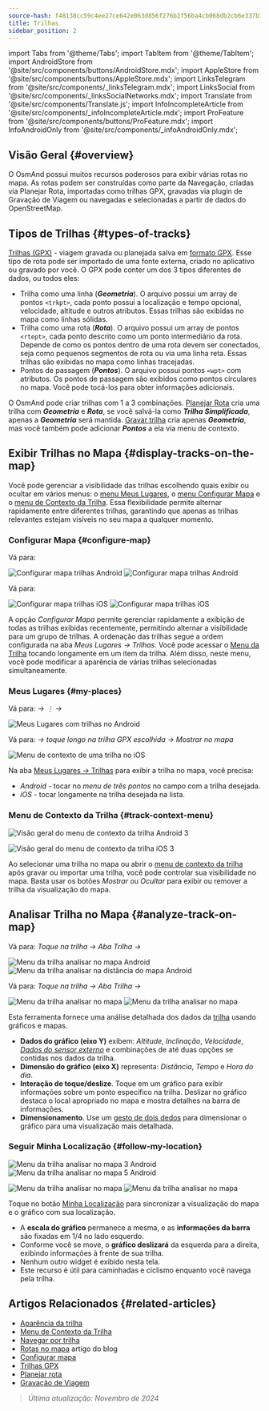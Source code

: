 ```yaml
---
source-hash: f48138cc59c4ee27ce642e063d856f276b2f56ba4cb068db2cb6e337b797c4c1
title: Trilhas
sidebar_position: 2
---
```

import Tabs from '@theme/Tabs';
import TabItem from '@theme/TabItem';
import AndroidStore from '@site/src/components/buttons/AndroidStore.mdx';
import AppleStore from '@site/src/components/buttons/AppleStore.mdx';
import LinksTelegram from '@site/src/components/_linksTelegram.mdx';
import LinksSocial from '@site/src/components/_linksSocialNetworks.mdx';
import Translate from '@site/src/components/Translate.js';
import InfoIncompleteArticle from '@site/src/components/_infoIncompleteArticle.mdx';
import ProFeature from '@site/src/components/buttons/ProFeature.mdx';
import InfoAndroidOnly from '@site/src/components/_infoAndroidOnly.mdx';



## Visão Geral {#overview}

O OsmAnd possui muitos recursos poderosos para exibir várias rotas no mapa. As rotas podem ser construídas como parte da Navegação, criadas via Planejar Rota, importadas como trilhas GPX, gravadas via plugin de Gravação de Viagem ou navegadas e selecionadas a partir de dados do OpenStreetMap.


## Tipos de Trilhas {#types-of-tracks}

[Trilhas (GPX)](#display-tracks-on-the-map) - viagem gravada ou planejada salva em [formato GPX](https://en.wikipedia.org/wiki/GPS_Exchange_Format). Esse tipo de rota pode ser importado de uma fonte externa, criado no aplicativo ou gravado por você. O GPX pode conter um dos 3 tipos diferentes de dados, ou todos eles:

- Trilha como uma linha (***Geometria***). O arquivo possui um array de pontos ```<trkpt>```, cada ponto possui a localização e tempo opcional, velocidade, altitude e outros atributos. Essas trilhas são exibidas no mapa como linhas sólidas.
- Trilha como uma rota (***Rota***). O arquivo possui um array de pontos ```<rtept>```, cada ponto descrito como um ponto intermediário da rota. Depende de como os pontos dentro de uma rota devem ser conectados, seja como pequenos segmentos de rota ou via uma linha reta. Essas trilhas são exibidas no mapa como linhas tracejadas.
- Pontos de passagem (***Pontos***). O arquivo possui pontos ```<wpt>``` com atributos. Os pontos de passagem são exibidos como pontos circulares no mapa. Você pode tocá-los para obter informações adicionais.

O OsmAnd pode criar trilhas com 1 a 3 combinações. [Planejar Rota](../../plan-route/create-route.md) cria uma trilha com ***Geometria*** e ***Rota***, se você salvá-la como ***Trilha Simplificada***, apenas a ***Geometria*** será mantida. [Gravar trilha](../../plugins/trip-recording.md#new-track-recording) cria apenas ***Geometria***, mas você também pode adicionar ***Pontos*** a ela via menu de contexto.


## Exibir Trilhas no Mapa {#display-tracks-on-the-map}

Você pode gerenciar a visibilidade das trilhas escolhendo quais exibir ou ocultar em vários menus: o [menu Meus Lugares](#my-places), o [menu Configurar Mapa](#configure-map) e o [menu de Contexto da Trilha](#track-context-menu). Essa flexibilidade permite alternar rapidamente entre diferentes trilhas, garantindo que apenas as trilhas relevantes estejam visíveis no seu mapa a qualquer momento.

### Configurar Mapa {#configure-map}

<Tabs groupId="operating-systems" queryString="operating-systems">

<TabItem value="android" label="Android">

Vá para: *<Translate android="true" ids="shared_string_menu,configure_map,shared_string_show,show_gpx"/>*

![Configurar mapa trilhas Android](@site/static/img/map/tracks_and_routes/tracks_and_routes_display_1_andr.png)   ![Configurar mapa trilhas Android](@site/static/img/map/tracks_and_routes/tracks_and_routes_display_andr.png)  

</TabItem>

<TabItem value="ios" label="iOS">

Vá para: *<Translate ios="true" ids="shared_string_menu,configure_map,shared_string_gpx_tracks"/>*

![Configurar mapa trilhas iOS](@site/static/img/personal/tracks/follow_track_1_ios.png)  ![Configurar mapa trilhas iOS](@site/static/img/personal/tracks/configure_map_track_menu_ios.png)

</TabItem>

</Tabs>

A opção *Configurar Mapa* permite gerenciar rapidamente a exibição de todas as trilhas exibidas recentemente, permitindo alternar a visibilidade para um grupo de trilhas. A ordenação das trilhas segue a ordem configurada na aba *Meus Lugares → Trilhas*. Você pode acessar o [Menu da Trilha](../../personal/tracks/manage-tracks.md#track-menu) tocando longamente em um item da trilha. Além disso, neste menu, você pode modificar a aparência de várias trilhas selecionadas simultaneamente.

### Meus Lugares {#my-places}

<Tabs groupId="operating-systems" queryString="operating-systems">

<TabItem value="android" label="Android">

Vá para: *<Translate android="true" ids="shared_string_menu,shared_string_my_places,shared_string_gpx_files"/> → &#8942; → <Translate android="true" ids="shared_string_show_on_map"/>*

![Meus Lugares com trilhas no Android](@site/static/img/personal/tracks/one_track_menu_andr.png)

</TabItem>

<TabItem value="ios" label="iOS">

Vá para: *<Translate ios="true" ids="shared_string_menu,shared_string_my_places,shared_string_gpx_tracks"/> → toque longo na trilha GPX escolhida → Mostrar no mapa*

![Menu de contexto de uma trilha no iOS](@site/static/img/personal/tracks/one_track_menu_ios.png)

</TabItem>

</Tabs>

Na aba [Meus Lugares *→* Trilhas](../../personal/tracks/manage-tracks.md#manage-tracks) para exibir a trilha no mapa, você precisa:

- *Android* - tocar no *menu de três pontos* no campo com a trilha desejada.
- *iOS* - tocar longamente na trilha desejada na lista.


### Menu de Contexto da Trilha {#track-context-menu}

<Tabs groupId="operating-systems" queryString="operating-systems">

<TabItem value="android" label="Android">

![Visão geral do menu de contexto da trilha Android 3](@site/static/img/personal/tracks/track_context_overview_andr_3.png)

</TabItem>

<TabItem value="ios" label="iOS">

![Visão geral do menu de contexto da trilha iOS 3](@site/static/img/personal/tracks/track_context_overview_ios_3.png)

</TabItem>

</Tabs>

Ao selecionar uma trilha no mapa ou abrir o [menu de contexto da trilha](./track-context-menu.md) após gravar ou importar uma trilha, você pode controlar sua visibilidade no mapa. Basta usar os botões *Mostrar* ou *Ocultar* para exibir ou remover a trilha da visualização do mapa.


## Analisar Trilha no Mapa {#analyze-track-on-map}

<Tabs groupId="operating-systems" queryString="operating-systems">

<TabItem value="android" label="Android">

Vá para: *Toque na trilha → Aba Trilha → <Translate android="true" ids="analyze_on_map"/>*  

![Menu da trilha analisar no mapa Android](@site/static/img/personal/tracks/analyze_track_on_map_andr.png)    ![Menu da trilha analisar na distância do mapa Android](@site/static/img/personal/tracks/analyze_track_on_map_distance_andr.png)

</TabItem>

<TabItem value="ios" label="iOS">

Vá para: *Toque na trilha → Aba Trilha → <Translate ios="true" ids="analyze_on_map"/>*  

![Menu da trilha analisar no mapa](@site/static/img/personal/tracks/track_analyze_ios.png)  ![Menu da trilha analisar no mapa ](@site/static/img/personal/tracks/track_analyze_on_map_ios.png)

</TabItem>

</Tabs>

Esta ferramenta fornece uma análise detalhada dos dados da [trilha](../../map/tracks/track-context-menu.md#options) usando gráficos e mapas.

- **Dados do gráfico (eixo Y)** exibem: *Altitude*, *Inclinação*, *Velocidade*, [*Dados do sensor externo*](../../plugins/external-sensors.md) e combinações de até duas opções se contidas nos dados da trilha.
- **Dimensão do gráfico (eixo X)** representa: *Distância*, *Tempo* e *Hora do dia*.
- **Interação de toque/deslize**. Toque em um gráfico para exibir informações sobre um ponto específico na trilha. Deslizar no gráfico destaca o local apropriado no mapa e mostra detalhes na barra de informações.
- **Dimensionamento**. Use um [gesto de dois dedos](../../map/interact-with-map.md#gestures) para dimensionar o gráfico para uma visualização mais detalhada.


### Seguir Minha Localização {#follow-my-location}

<Tabs groupId="operating-systems" queryString="operating-systems">

<TabItem value="android" label="Android">

![Menu da trilha analisar no mapa 3 Android](@site/static/img/personal/tracks/track_analyze_on_map_3_android.png) ![Menu da trilha analisar no mapa 5 Android](@site/static/img/personal/tracks/track_analyze_on_map_5_android.png)

</TabItem>

<TabItem value="ios" label="iOS">

![Menu da trilha analisar no mapa](@site/static/img/personal/tracks/track_follow_my_location_3_ios.png)  ![Menu da trilha analisar no mapa ](@site/static/img/personal/tracks/track_follow_my_location_4_ios.png)

</TabItem>

</Tabs>

Toque no botão [Minha Localização](../../map/interact-with-map.md#my-location-and-zoom) para sincronizar a visualização do mapa e o gráfico com sua localização.

- A **escala do gráfico** permanece a mesma, e as **informações da barra** são fixadas em 1/4 no lado esquerdo.
- Conforme você se move, o **gráfico deslizará** da esquerda para a direita, exibindo informações à frente de sua trilha.
- Nenhum outro widget é exibido nesta tela.
- Este recurso é útil para caminhadas e ciclismo enquanto você navega pela trilha.  


## Artigos Relacionados {#related-articles}

- [Aparência da trilha](./appearance.md)
- [Menu de Contexto da Trilha](./track-context-menu.md)
- [Navegar por trilha](../../navigation/setup/gpx-navigation.md)
- [Rotas no mapa](https://docs.osmand.net/blog/routes) artigo do blog
- [Configurar mapa](../../map/configure-map-menu.md)  
- [Trilhas GPX](../../personal/tracks/index.md)  
- [Planejar rota](../../plan-route/index.md)  
- [Gravação de Viagem](../../plugins/trip-recording.md)

> *Última atualização: Novembro de 2024*